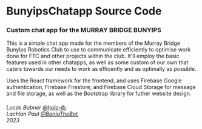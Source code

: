 # BunyipsChatapp Source Code
### Custom chat app for the MURRAY BRIDGE BUNYIPS

This is a simple chat app made for the members of the Murray Bridge Bunyips Robotics Club to use to communicate efficiently to optimise work done for FTC and other projects within the club. It'll employ the basic features used in other chatapps, as well as some custom of our own that caters towards our needs to work as efficently and as optimally as possible. 

Uses the React framework for the frontend, and uses Firebase Google authentication, Firebase Firestore, and Firebase Cloud Storage for message and file storage, as well as the Bootstrap library for futher website design.

###### Lucas Bubner [@holo-lb](https://github.com/holo-lb), <br> Lachlan Paul [@BanjoTheBot](https://github.com/BanjoTheBot), <br> 2023
